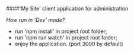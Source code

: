 ####'My Site' client application for administration

*How run in 'Dev' mode?*
 * run 'npm install' in project root folder;
 * run 'npm run watch' in project root folder;
 * enjoy the application. (port 3000 by default)
 